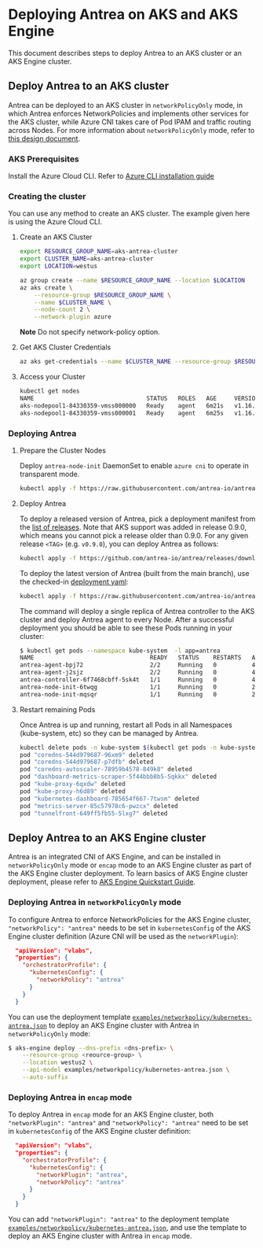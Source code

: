 # Deploying Antrea on AKS and AKS Engine

This document describes steps to deploy Antrea to an AKS cluster or an AKS
Engine cluster.

## Deploy Antrea to an AKS cluster

Antrea can be deployed to an AKS cluster in `networkPolicyOnly` mode, in which
Antrea enforces NetworkPolicies and implements other services for the AKS
cluster, while Azure CNI takes care of Pod IPAM and traffic routing across Nodes.
For more information about `networkPolicyOnly` mode, refer to [this design document](design/policy-only.md).

### AKS Prerequisites

Install the Azure Cloud CLI. Refer to [Azure CLI installation guide](https://docs.microsoft.com/en-us/cli/azure/install-azure-cli?view=azure-cli-latest)

### Creating the cluster

You can use any method to create an AKS cluster. The example given here is using the Azure Cloud CLI.

1. Create an AKS Cluster

    ```bash
    export RESOURCE_GROUP_NAME=aks-antrea-cluster
    export CLUSTER_NAME=aks-antrea-cluster
    export LOCATION=westus

    az group create --name $RESOURCE_GROUP_NAME --location $LOCATION
    az aks create \
        --resource-group $RESOURCE_GROUP_NAME \
        --name $CLUSTER_NAME \
        --node-count 2 \
        --network-plugin azure
    ```

    **Note** Do not specify network-policy option.

2. Get AKS Cluster Credentials

   ```bash
   az aks get-credentials --name $CLUSTER_NAME --resource-group $RESOURCE_GROUP_NAME
   ```

3. Access your Cluster

    ```bash
    kubectl get nodes
    NAME                                STATUS   ROLES   AGE     VERSION
    aks-nodepool1-84330359-vmss000000   Ready    agent   6m21s   v1.16.10
    aks-nodepool1-84330359-vmss000001   Ready    agent   6m25s   v1.16.10
    ```

### Deploying Antrea

1. Prepare the Cluster Nodes

    Deploy ``antrea-node-init`` DaemonSet to enable ``azure cni`` to operate in transparent mode.

    ```bash
    kubectl apply -f https://raw.githubusercontent.com/antrea-io/antrea/main/build/yamls/antrea-aks-node-init.yml
    ```

2. Deploy Antrea

    To deploy a released version of Antrea, pick a deployment manifest from the
[list of releases](https://github.com/antrea-io/antrea/releases).
Note that AKS support was added in release 0.9.0, which means you cannot
pick a release older than 0.9.0. For any given release `<TAG>` (e.g. `v0.9.0`),
you can deploy Antrea as follows:

    ```bash
    kubectl apply -f https://github.com/antrea-io/antrea/releases/download/<TAG>/antrea-aks.yml
    ```

    To deploy the latest version of Antrea (built from the main branch), use the
checked-in [deployment yaml](https://github.com/antrea-io/antrea/blob/v1.13.2/build/yamls/antrea-aks.yml):

    ```bash
    kubectl apply -f https://raw.githubusercontent.com/antrea-io/antrea/main/build/yamls/antrea-aks.yml
    ```

    The command will deploy a single replica of Antrea controller to the AKS
cluster and deploy Antrea agent to every Node. After a successful deployment
you should be able to see these Pods running in your cluster:

    ```bash
    $ kubectl get pods --namespace kube-system  -l app=antrea
    NAME                                 READY   STATUS    RESTARTS   AGE
    antrea-agent-bpj72                   2/2     Running   0          40s
    antrea-agent-j2sjz                   2/2     Running   0          40s
    antrea-controller-6f7468cbff-5sk4t   1/1     Running   0          43s
    antrea-node-init-6twqg               1/1     Running   0          2m
    antrea-node-init-mqsqr               1/1     Running   0          2m
    ```

3. Restart remaining Pods

    Once Antrea is up and running, restart all Pods in all Namespaces (kube-system, etc) so they can be managed by Antrea.

    ```bash
    kubectl delete pods -n kube-system $(kubectl get pods -n kube-system -o custom-columns=NAME:.metadata.name,HOSTNETWORK:.spec.hostNetwork --no-headers=true | grep '<none>' | awk '{ print $1 }')
    pod "coredns-544d979687-96xm9" deleted
    pod "coredns-544d979687-p7dfb" deleted
    pod "coredns-autoscaler-78959b4578-849k8" deleted
    pod "dashboard-metrics-scraper-5f44bbb8b5-5qkkx" deleted
    pod "kube-proxy-6qxdw" deleted
    pod "kube-proxy-h6d89" deleted
    pod "kubernetes-dashboard-785654f667-7twsm" deleted
    pod "metrics-server-85c57978c6-pwzcx" deleted
    pod "tunnelfront-649ff5fb55-5lxg7" deleted
    ```

## Deploy Antrea to an AKS Engine cluster

Antrea is an integrated CNI of AKS Engine, and can be installed in
`networkPolicyOnly` mode or `encap` mode to an AKS Engine cluster as part of the
AKS Engine cluster deployment. To learn basics of AKS Engine cluster deployment,
please refer to [AKS Engine Quickstart Guide](https://github.com/Azure/aks-engine/blob/master/docs/tutorials/quickstart.md).

### Deploying Antrea in `networkPolicyOnly` mode

To configure Antrea to enforce NetworkPolicies for the AKS Engine cluster,
`"networkPolicy": "antrea"` needs to be set in `kubernetesConfig` of the AKS
Engine cluster definition (Azure CNI will be used as the `networkPlugin`):

```json
  "apiVersion": "vlabs",
  "properties": {
    "orchestratorProfile": {
      "kubernetesConfig": {
        "networkPolicy": "antrea"
      }
    }
  }
```

You can use the deployment template
[`examples/networkpolicy/kubernetes-antrea.json`](https://github.com/Azure/aks-engine/blob/master/examples/networkpolicy/kubernetes-antrea.json)
to deploy an AKS Engine cluster with Antrea in `networkPolicyOnly` mode:

```bash
$ aks-engine deploy --dns-prefix <dns-prefix> \
    --resource-group <reource-group> \
    --location westus2 \
    --api-model examples/networkpolicy/kubernetes-antrea.json \
    --auto-suffix
```

### Deploying Antrea in `encap` mode

To deploy Antrea in `encap` mode for an AKS Engine cluster, both
`"networkPlugin": "antrea"` and `"networkPolicy": "antrea"` need to be set in
`kubernetesConfig` of the AKS Engine cluster definition:

```json
  "apiVersion": "vlabs",
  "properties": {
    "orchestratorProfile": {
      "kubernetesConfig": {
        "networkPlugin": "antrea",
        "networkPolicy": "antrea"
      }
    }
  }
```

You can add `"networkPlugin": "antrea"` to the deployment template
[`examples/networkpolicy/kubernetes-antrea.json`](https://github.com/Azure/aks-engine/blob/master/examples/networkpolicy/kubernetes-antrea.json),
and use the template to deploy an AKS Engine cluster with Antrea in `encap`
mode.
